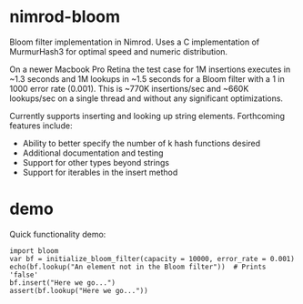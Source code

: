 nimrod-bloom
============

Bloom filter implementation in Nimrod. Uses a C implementation of MurmurHash3 for optimal speed and numeric distribution.

On a newer Macbook Pro Retina the test case for 1M insertions executes in ~1.3 seconds and 1M lookups in ~1.5 seconds for a Bloom filter with a 1 in 1000 error rate (0.001). This is ~770K insertions/sec and ~660K lookups/sec on a single thread and without any significant optimizations.


Currently supports inserting and looking up string elements. Forthcoming features include:
* Ability to better specify the number of k hash functions desired
* Additional documentation and testing
* Support for other types beyond strings
* Support for iterables in the insert method


demo
====
Quick functionality demo:
```
import bloom
var bf = initialize_bloom_filter(capacity = 10000, error_rate = 0.001)
echo(bf.lookup("An element not in the Bloom filter"))  # Prints 'false'
bf.insert("Here we go...")
assert(bf.lookup("Here we go..."))
```

